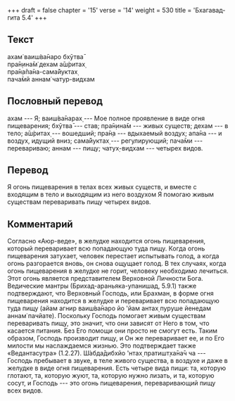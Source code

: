 +++
draft = false
chapter = '15'
verse = '14'
weight = 530
title = 'Бхагавад-гита 5.4'
+++
## Текст

ахам̇ ваиш́ва̄наро бхӯтва̄  
пра̄н̣ина̄м̇ дехам а̄ш́ритах̣  
пра̄н̣а̄па̄на-сама̄йуктах̣  
пача̄мй аннам̇ чатур-видхам

## Пословный перевод

ахам --- Я; ваиш́ва̄нарах̣ --- Мое полное проявление в виде огня
пищеварения; бхӯтва̄ --- став; пра̄н̣ина̄м --- живых существ; дехам --- в
тело; а̄ш́ритах̣ --- вошедший; пра̄н̣а --- вдыхаемый воздух; апа̄на --- и
воздух, идущий вниз; сама̄йуктах̣ --- регулирующий; пача̄ми ---
перевариваю; аннам --- пищу; чатух̣-видхам --- четырех видов.

## Перевод

Я огонь пищеварения в телах всех живых существ, и вместе с входящим в
тело и выходящим из него воздухом Я помогаю живым существам переваривать
пищу четырех видов.

## Комментарий

Согласно «Аюр-веде», в желудке находится огонь пищеварения, который
переваривает всю попадающую туда пищу. Когда огонь пищеварения затухает,
человек перестает испытывать голод, а когда огонь разгорается вновь, он
снова ощущает голод. В тех случаях, когда огонь пищеварения в желудке не
горит, человеку необходимо лечиться. Этот огонь является представителем
Верховной Личности Бога. Ведические мантры (Брихад-араньяка-упанишад,
5.9.1) также подтверждают, что Верховный Господь, или Брахман, в форме
огня пищеварения находится в желудке и переваривает всю попадающую туда
пищу (айам агнир ваиш́ва̄наро йо 'йам антах̣ пуруше йенедам аннам̇ пачйате).
Поскольку Господь помогает живым существам переваривать пищу, это
значит, что они зависят от Него в том, что касается питания. Без Его
помощи они просто не смогут есть. Таким образом, Господь производит
пищу, и Он же переваривает ее, и по Его милости мы наслаждаемся жизнью.
Это подтверждает также «Ведантасутра» (1.2.27). Ш́абда̄дибхйо 'нтах̣
пратишт̣ха̄на̄ч ча --- Господь пребывает в звуке, в теле живого существа, в
воздухе и даже в желудке в виде огня пищеварения. Есть четыре вида пищи:
та, которую глотают, та, которую жуют, та, которую нужно лизать, и та,
которую сосут, и Господь --- это огонь пищеварения, переваривающий пищу
всех видов.
